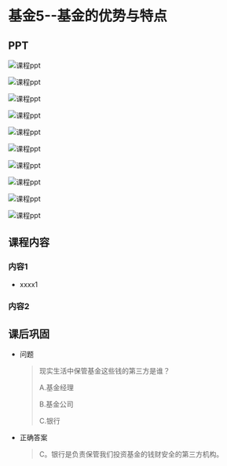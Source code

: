 # 基金5--基金的优势与特点

## PPT

![课程ppt](assets/5--1.jpeg)

![课程ppt](assets/5--2.jpeg)

![课程ppt](assets/5--3.jpeg)

![课程ppt](assets/5--4.jpeg)

![课程ppt](assets/5--5.jpeg)

![课程ppt](assets/5--6.jpeg)

![课程ppt](assets/5--7.jpeg)

![课程ppt](assets/5--8.jpeg)

![课程ppt](assets/5--9.jpeg)

![课程ppt](assets/5--10.jpeg)

## 课程内容

### 内容1

- xxxx1

  > 

### 内容2

## 课后巩固

- 问题

  > 现实生活中保管基金这些钱的第三方是谁？
  >
  > A.基金经理
  >
  > B.基金公司
  >
  > C.银行

- 正确答案

  > C。银行是负责保管我们投资基金的钱财安全的第三方机构。